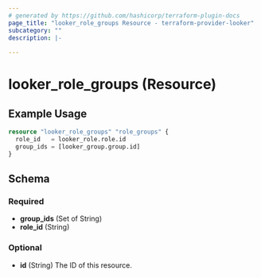 ```yaml
---
# generated by https://github.com/hashicorp/terraform-plugin-docs
page_title: "looker_role_groups Resource - terraform-provider-looker"
subcategory: ""
description: |-
  
---
```


# looker_role_groups (Resource)



## Example Usage

```terraform
resource "looker_role_groups" "role_groups" {
  role_id   = looker_role.role.id
  group_ids = [looker_group.group.id]
}
```

<!-- schema generated by tfplugindocs -->
## Schema

### Required

- **group_ids** (Set of String)
- **role_id** (String)

### Optional

- **id** (String) The ID of this resource.


